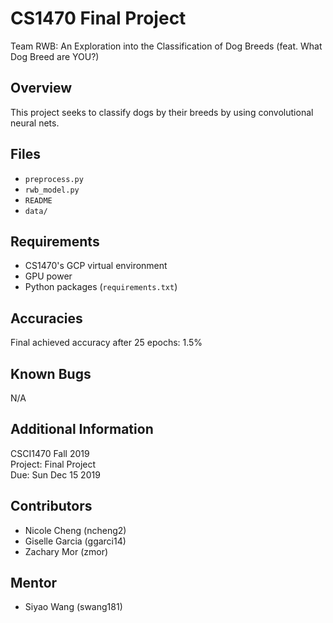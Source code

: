 # CS1470 Final Project

Team RWB: An Exploration into the Classification of Dog Breeds (feat. What Dog Breed are YOU?)

## Overview

This project seeks to classify dogs by their breeds by using convolutional neural nets.


## Files

* `preprocess.py`
* `rwb_model.py`
* `README`
* `data/`
    

## Requirements

* CS1470's GCP virtual environment
* GPU power
* Python packages (`requirements.txt`) 


## Accuracies

Final achieved accuracy after 25 epochs: 1.5%


## Known Bugs

N/A


## Additional Information
CSCI1470 Fall 2019 \
Project: Final Project \
Due: Sun Dec 15 2019 


## Contributors
* Nicole Cheng (ncheng2)
* Giselle Garcia (ggarci14)
* Zachary Mor (zmor)


## Mentor
* Siyao Wang (swang181)
